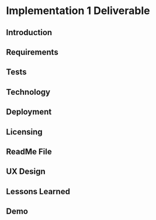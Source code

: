 # Implementation 1 Deliverable

## Introduction

## Requirements 

## Tests

## Technology

## Deployment

## Licensing

## ReadMe File

## UX Design

## Lessons Learned

## Demo



